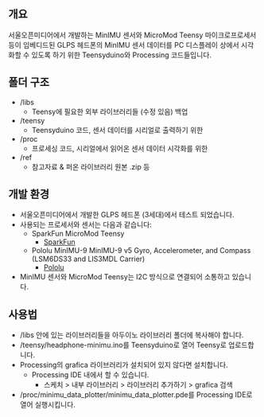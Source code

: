 ## 개요
서울오픈미디어에서 개발하는 MinIMU 센서와 MicroMod Teensy 마이크로프로세서 등이 임베디드된 GLPS 헤드폰의 MinIMU 센서 데이터를 PC 디스플레이 상에서 시각화할 수 있도록 하기 위한 Teensyduino와 Processing 코드들입니다.

## 폴더 구조
- /libs
  - Teensy에 필요한 외부 라이브러리들 (수정 있음) 백업
- /teensy
  - Teensyduino 코드, 센서 데이터를 시리얼로 출력하기 위한
- /proc
  - 프로세싱 코드, 시리얼에서 읽어온 센서 데이터 시각화를 위한
- /ref
  - 참고자료 & 퍼온 라이브러리 원본 .zip 등

## 개발 환경 
- 서울오픈미디어에서 개발한 GLPS 헤드폰 (3세대)에서 테스트 되었습니다.
- 사용되는 프로세서와 센서는 다음과 같습니다:
  - SparkFun MicroMod Teensy 
    - [SparkFun](https://www.sparkfun.com/products/16402)
  - Pololu MinIMU-9 MinIMU-9 v5 Gyro, Accelerometer, and Compass (LSM6DS33 and LIS3MDL Carrier)
    - [Pololu](https://www.pololu.com/product/2738)
- MinIMU 센서와 MicroMod Teensy는 I2C 방식으로 연결되어 소통하고 있습니다.

## 사용법
- /libs 안에 있는 라이브러리들을 아두이노 라이브러리 폴더에 복사해야 합니다.
- /teensy/headphone-minimu.ino를 Teensyduino로 열어 Teensy로 업로드합니다.
- Processing의 grafica 라이브러리가 설치되어 있지 않다면 설치합니다. 
  - Processing IDE 내에서 할 수 있습니다.
    - 스케치 > 내부 라이브러리 > 라이브러리 추가하기 > grafica 검색
- /proc/minimu_data_plotter/minimu_data_plotter.pde를 Processing IDE로 열어 실행시킵니다.